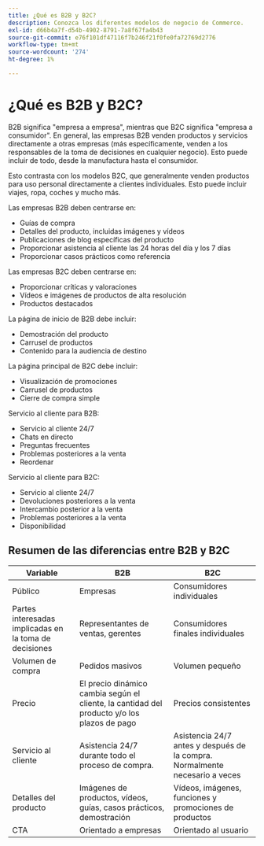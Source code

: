 ```yaml
---
title: ¿Qué es B2B y B2C?
description: Conozca los diferentes modelos de negocio de Commerce.
exl-id: d66b4a7f-d54b-4902-8791-7a8f67fa4b43
source-git-commit: e76f101df47116f7b246f21f0fe0fa72769d2776
workflow-type: tm+mt
source-wordcount: '274'
ht-degree: 1%

---
```


# ¿Qué es B2B y B2C?

B2B significa &quot;empresa a empresa&quot;, mientras que B2C significa &quot;empresa a consumidor&quot;. En general, las empresas B2B venden productos y servicios directamente a otras empresas (más específicamente, venden a los responsables de la toma de decisiones en cualquier negocio). Esto puede incluir de todo, desde la manufactura hasta el consumidor.

Esto contrasta con los modelos B2C, que generalmente venden productos para uso personal directamente a clientes individuales. Esto puede incluir viajes, ropa, coches y mucho más.

Las empresas B2B deben centrarse en:

- Guías de compra
- Detalles del producto, incluidas imágenes y vídeos
- Publicaciones de blog específicas del producto
- Proporcionar asistencia al cliente las 24 horas del día y los 7 días
- Proporcionar casos prácticos como referencia

Las empresas B2C deben centrarse en:

- Proporcionar críticas y valoraciones
- Vídeos e imágenes de productos de alta resolución
- Productos destacados

La página de inicio de B2B debe incluir:

- Demostración del producto
- Carrusel de productos
- Contenido para la audiencia de destino

La página principal de B2C debe incluir:

- Visualización de promociones
- Carrusel de productos
- Cierre de compra simple

Servicio al cliente para B2B:

- Servicio al cliente 24/7
- Chats en directo
- Preguntas frecuentes
- Problemas posteriores a la venta
- Reordenar

Servicio al cliente para B2C:

- Servicio al cliente 24/7
- Devoluciones posteriores a la venta
- Intercambio posterior a la venta
- Problemas posteriores a la venta
- Disponibilidad

## Resumen de las diferencias entre B2B y B2C

| Variable | B2B | B2C |
|----------|-----|-----|
| Público | Empresas | Consumidores individuales |
| Partes interesadas implicadas en la toma de decisiones | Representantes de ventas, gerentes | Consumidores finales individuales |
| Volumen de compra | Pedidos masivos | Volumen pequeño |
| Precio | El precio dinámico cambia según el cliente, la cantidad del producto y/o los plazos de pago | Precios consistentes |
| Servicio al cliente | Asistencia 24/7 durante todo el proceso de compra. | Asistencia 24/7 antes y después de la compra. Normalmente necesario a veces |
| Detalles del producto | Imágenes de productos, vídeos, guías, casos prácticos, demostración | Vídeos, imágenes, funciones y promociones de productos |
| CTA | Orientado a empresas | Orientado al usuario |
